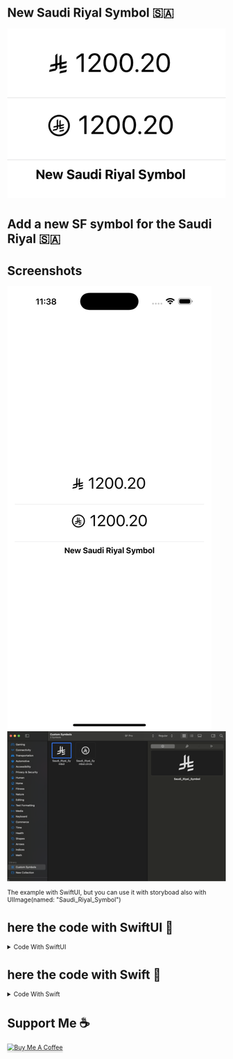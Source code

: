 # New Saudi Riyal Symbol 🇸🇦
<img src="https://github.com/Mohamed-AbdulRaouf/SaudiRiyal/blob/master/SaudiRiyal/Screenshots/Screenshot03.png" alt="SF symbol for the Saudi Riyal">

# Add a new SF symbol for the Saudi Riyal 🇸🇦


# Screenshots
<img src="https://github.com/Mohamed-AbdulRaouf/SaudiRiyal/blob/master/SaudiRiyal/Screenshots/Screenshot01.png" alt="SF symbol for the Saudi Riyal">

<img src="https://github.com/Mohamed-AbdulRaouf/SaudiRiyal/blob/master/SaudiRiyal/Screenshots/Screenshot02.png" alt="SF symbol for the Saudi Riyal">

The example with SwiftUI, but you can use it with storyboad also with UIImage(named: "Saudi_Riyal_Symbol") 


# here the code with SwiftUI 🚀

<details>
<summary>Code With SwiftUI</summary>

```swift
struct ContentView: View {
    var body: some View {
        VStack {
            HStack {
                Image("Saudi_Riyal_Symbol")
                    .imageScale(.large)
                    .foregroundStyle(.black)
                Text("1200.20")
                    .font(.largeTitle)
            }
            Divider()
            HStack {
                Image("Saudi_Riyal_Symbol.circle")
                    .font(.title)
                    .foregroundStyle(.black)
                Text("1200.20")
                    .font(.largeTitle)
            }
            Divider()
            Text("New Saudi Riyal Symbol")
                .fontWeight(.bold)
        }
        .padding()
    }
}
```
</details>
  

# here the code with Swift 🚀

<details>
<summary>Code With Swift</summary>

```swift

func getSaudiRiyalSymbol(value: String, isDiscounted: Bool = false) -> NSAttributedString {
        let imageAttachment = NSTextAttachment()
        imageAttachment.image = UIImage(named: "Saudi_Riyal_Symbol") // SF Symbol (or use a custom image)
        if isDiscounted {
            imageAttachment.bounds = CGRect(x: 0, y: 0, width: 12, height: 12) // Adjust position
        } else {
            imageAttachment.bounds = CGRect(x: 0, y: -3, width: 16, height: 16) // Adjust position
        }
        let label = UILabel()
        let fullString = NSMutableAttributedString(string: "")
        fullString.append(NSAttributedString(attachment: imageAttachment))
        fullString.append(NSAttributedString(string: " \(value) "))
        if isDiscounted {
            fullString.addAttribute(NSAttributedString.Key.strikethroughStyle, value: NSUnderlineStyle.single.rawValue, range: NSRange(location: 0, length: value.length + 2))
            fullString.addAttribute(NSAttributedString.Key.strikethroughColor, value: UIColor.AppTheme_StrikeThroughColor_707070, range: NSRange(location: 0, length: value.length + 2))
        }
        label.attributedText = fullString
        return label.attributedText ?? NSAttributedString(string: "")
    }

# to use it =>
label.attributedText = getSaudiRiyalSymbol(value: "1200.06") 

```
</details>
  
# Support Me ☕️
<a href="https://buymeacoffee.com/mohamed.a.raouf" target="_blank"><img src="https://www.buymeacoffee.com/assets/img/custom_images/orange_img.png" alt="Buy Me A Coffee" style="height: 41px !important;width: 174px !important;box-shadow: 0px 3px 2px 0px rgba(190, 190, 190, 0.5) !important;-webkit-box-shadow: 0px 3px 2px 0px rgba(190, 190, 190, 0.5) !important;" ></a>
